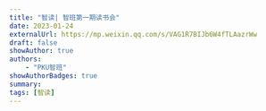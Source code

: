 ```yaml
---
title: "智读| 智班第一期读书会"
date: 2023-01-24
externalUrl: https://mp.weixin.qq.com/s/VAG1R7BIJb6W4fTLAazrWw
draft: false
showAuthor: true
authors:
    - "PKU智班"
showAuthorBadges: true
summary: 
tags: [智读]
---
```

